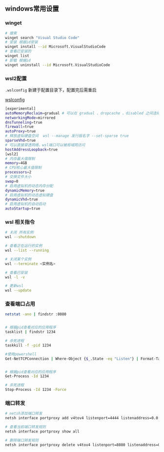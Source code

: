 ## windows常用设置

### winget
```bash
# 搜索
winget search "Visual Studio Code"
# 安装 根据id安装
winget install --id Microsoft.VisualStudioCode
# 查看已安装的
winget list
# 卸载 根据id
winget uninstall --id Microsoft.VisualStudioCode
```



### wsl2配置
`.wslconfig` 新建于配置目录下，配置完后需重启

[wslconfig](https://learn.microsoft.com/zh-cn/windows/wsl/wsl-config#configuration-settings-for-wslconfig)

```bash
[experimental]
autoMemoryReclaim=gradual # 可以在 gradual 、dropcache 、disabled 之间选择
networkingMode=mirrored
dnsTunneling=true
firewall=true
autoProxy=true
# 释放虚拟硬盘空间  wsl --manage 发行版名字 --set-sparse true
sparseVhd=true
# 可以直接穿透网络，wsl端口可以被局域网访问
hostAddressLoopback=true
[wsl2]
# 内存最大值限制
memory=4GB
# CPU核心最大值限制
processors=2
# 交换文件大小
swap=0
# 启用虚拟机的动态内存分配
dynamicMemory=true
# 启用虚拟机的动态虚拟硬盘
dynamicVhd=true
# 启用虚拟机的自动启动
autoStartup=true
```
### wsl 相关指令
```bash
# 关闭 所有实例
wsl --shutdown

# 查看正在运行的实例
wsl --list --running

# 关闭某个实例
wsl --terminate <实例名>

# 查看已安装
wsl -l -v

# 更新wsl
wsl --update
```


### 查看端口占用
```bash
netstat -ano | findstr :8080


# 根据pid查看对应的应用程序
tasklist | findstr 1234

# 杀死进程
taskkill -f -pid 1234

#使用powershell
Get-NetTCPConnection | Where-Object {$_.State -eq "Listen"} | Format-Table -Property LocalAddress, LocalPort, OwningProcess -AutoSize


# 根据pid查看对应的应用程序
Get-Process -Id 1234

# 杀死进程
Stop-Process -Id 1234 -Force

```

### 端口转发
```bash
# netsh添加端口转发
netsh interface portproxy add v4tov4 listenport=4444 listenaddress=0.0.0.0 connectport=3389 connectaddress=192.168.1.100

# 查看当前端口转发规则
netsh interface portproxy show all

# 删除端口转发规则
netsh interface portproxy delete v4tov4 listenport=8080 listenaddress=0.0.0.0
```